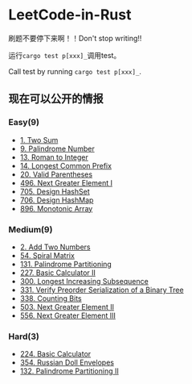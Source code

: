 # LeetCode-in-Rust
刷题不要停下来啊！！Don't stop writing!!

运行`cargo test p[xxx]_`调用test。

Call test by running `cargo test p[xxx]_`.



## 现在可以公开的情报

### Easy(9)

- [1. Two Sum](https://github.com/HuaHuaY/LeetCode-in-Rust/tree/main/src/p1_two_sum)
- [9. Palindrome Number](https://github.com/HuaHuaY/LeetCode-in-Rust/tree/main/src/p9_palindrome_number)
- [13. Roman to Integer](https://github.com/HuaHuaY/LeetCode-in-Rust/tree/main/src/p13_roman_to_integer)
- [14. Longest Common Prefix](https://github.com/HuaHuaY/LeetCode-in-Rust/tree/main/src/p14_longest_common_prefix)
- [20. Valid Parentheses](https://github.com/HuaHuaY/LeetCode-in-Rust/tree/main/src/p20_valid_parentheses)
- [496. Next Greater Element I](https://github.com/HuaHuaY/LeetCode-in-Rust/tree/main/src/p496_next_greater_element_i)
- [705. Design HashSet](https://github.com/HuaHuaY/LeetCode-in-Rust/tree/main/src/p705_design_hashset)
- [706. Design HashMap](https://github.com/HuaHuaY/LeetCode-in-Rust/tree/main/src/p706_design_hashmap)
- [896. Monotonic Array](https://github.com/HuaHuaY/LeetCode-in-Rust/tree/main/src/p896_monotonic_array)

### Medium(9)

- [2. Add Two Numbers](https://github.com/HuaHuaY/LeetCode-in-Rust/tree/main/src/p2_add_two_numbers)
- [54. Spiral Matrix](https://github.com/HuaHuaY/LeetCode-in-Rust/tree/main/src/p54_spiral_matrix)
- [131. Palindrome Partitioning](https://github.com/HuaHuaY/LeetCode-in-Rust/tree/main/src/p131_palindrome_partitioning)
- [227. Basic Calculator II](https://github.com/HuaHuaY/LeetCode-in-Rust/tree/main/src/p227_basic_calculator_ii)
- [300. Longest Increasing Subsequence](https://github.com/HuaHuaY/LeetCode-in-Rust/tree/main/src/p300_longest_increasing_subsequence)
- [331. Verify Preorder Serialization of a Binary Tree](https://github.com/HuaHuaY/LeetCode-in-Rust/tree/main/src/p331_verify_preorder_serialization_of_a_binary_tree)
- [338. Counting Bits](https://github.com/HuaHuaY/LeetCode-in-Rust/tree/main/src/p338_counting_bits)
- [503. Next Greater Element II](https://github.com/HuaHuaY/LeetCode-in-Rust/tree/main/src/p503_next_greater_element_ii)
- [556. Next Greater Element III](https://github.com/HuaHuaY/LeetCode-in-Rust/tree/main/src/p556_next_greater_element_iii)

### Hard(3)

- [224. Basic Calculator](https://github.com/HuaHuaY/LeetCode-in-Rust/tree/main/src/p224_basic_calculator)
- [354. Russian Doll Envelopes](https://github.com/HuaHuaY/LeetCode-in-Rust/tree/main/src/p354_russian_doll_envelopes)
- [132. Palindrome Partitioning II](https://github.com/HuaHuaY/LeetCode-in-Rust/tree/main/src/p132_palindrome_partitioning_ii)
